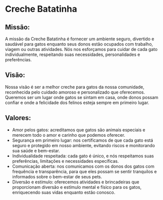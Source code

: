 # Creche Batatinha

## Missão:

A missão da Creche Batatinha é fornecer um ambiente seguro, divertido e saudável para gatos enquanto seus donos estão ocupados com trabalho, viagem ou outras atividades. Nós nos esforçamos para cuidar de cada gato individualmente, respeitando suas necessidades, personalidades e preferências.

## Visão:

Nossa visão é ser a melhor creche para gatos da nossa comunidade, reconhecida pelo cuidado amoroso e personalizado que oferecemos. Queremos ser um lugar onde gatos se sintam em casa, onde donos possam confiar e onde a felicidade dos felinos esteja sempre em primeiro lugar.

## Valores:
  - Amor pelos gatos: acreditamos que gatos são animais especiais e merecem todo o amor e carinho que podemos oferecer.
  - Segurança em primeiro lugar: nos certificamos de que cada gato está seguro e protegido em nosso ambiente, evitando riscos e monitorando sua saúde e bem-estar.
  - Individualidade respeitada: cada gato é único, e nós respeitamos suas preferências, limitações e necessidades específicas.
  - Comunicação aberta: nos comunicamos com os donos dos gatos com frequência e transparência, para que eles possam se sentir tranquilos e informados sobre o bem-estar de        seus pets.
  - Diversão e estímulo: oferecemos atividades e brincadeiras que proporcionam diversão e estímulo mental e físico para os gatos, enriquecendo suas vidas enquanto estão          conosco.
